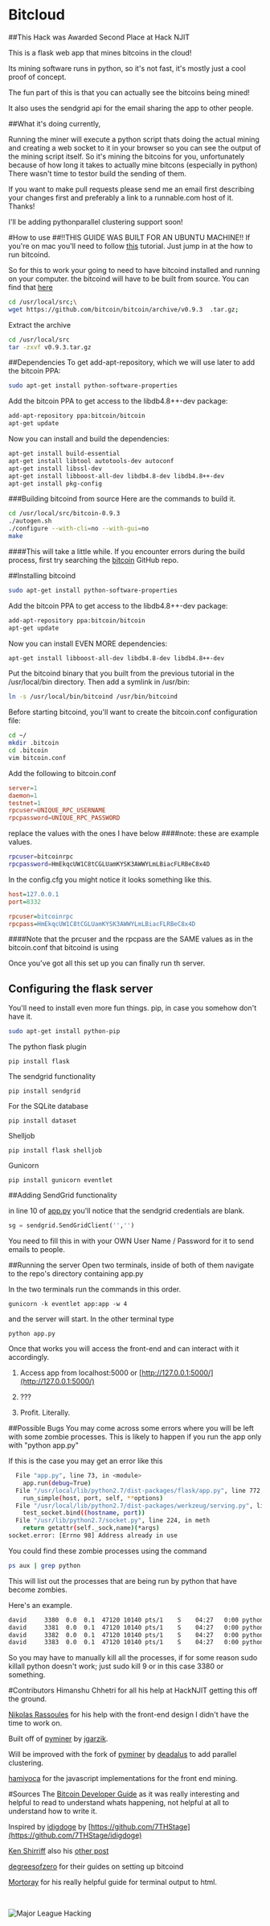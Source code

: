# Bitcloud

##This Hack was Awarded Second Place at Hack NJIT

This is a flask web app that mines bitcoins in the cloud!

Its mining software runs in python, so it's not fast, it's mostly just a cool proof of concept. 

The fun part of this is that you can actually see the bitcoins being mined!

It also uses the sendgrid api for the email sharing the app to other people.


##What it's doing currently, 

Running the miner will execute a python script thats doing the actual mining and creating a web socket to it in your browser so you can see the output of the mining script itself. So it's mining the bitcoins for you, unfortunately because of how long it takes to actually mine bitcons (especially in python) There wasn't time to testor build the sending of them.



If you want to make pull requests please send me an email first describing your changes first and preferably a link to a runnable.com host of it. Thanks!

I'll be adding pythonparallel clustering support soon!

#How to use
##!!THIS GUIDE WAS BUILT FOR AN UBUNTU MACHINE!!
If you're on mac you'll need to follow [this](https://github.com/bitcoin/bitcoin/blob/master/doc/build-osx.md) tutorial. Just jump in at the how to run bitcoind.

So for this to work your going to need to have bitcoind installed and running on your computer. the bitcoind will have to be built from source. You can find that [here](https://github.com/bitcoin/bitcoin/releases)

```bash 
cd /usr/local/src;\
wget https://github.com/bitcoin/bitcoin/archive/v0.9.3	.tar.gz;
```

Extract the archive

```bash
cd /usr/local/src
tar -zxvf v0.9.3.tar.gz
```

##Dependencies
To get add-apt-repository, which we will use later to add the bitcoin PPA:

```bash
sudo apt-get install python-software-properties
```
Add the bitcoin PPA to get access to the libdb4.8++-dev package:

```bash 
add-apt-repository ppa:bitcoin/bitcoin
apt-get update
```
Now you can install and build the dependencies: 

```bash
apt-get install build-essential
apt-get install libtool autotools-dev autoconf
apt-get install libssl-dev
apt-get install libboost-all-dev libdb4.8-dev libdb4.8++-dev
apt-get install pkg-config
```
###Building bitcoind from source
Here are the commands to build it.
```bash
cd /usr/local/src/bitcoin-0.9.3
./autogen.sh
./configure --with-cli=no --with-gui=no
make
```
####This will take a little while. 
If you encounter errors during the build process, first try searching the [bitcoin](https://github.com/bitcoin/bitcoin) GitHub repo. 

##Installing bitcoind

```bash
sudo apt-get install python-software-properties
```
Add the bitcoin PPA to get access to the libdb4.8++-dev package:

```bash
add-apt-repository ppa:bitcoin/bitcoin
apt-get update
```

Now you can install EVEN MORE dependencies:

```bash
apt-get install libboost-all-dev libdb4.8-dev libdb4.8++-dev
```
Put the bitcoind binary that you built from the previous tutorial in the /usr/local/bin directory. Then add a symlink in /usr/bin:

```bash
ln -s /usr/local/bin/bitcoind /usr/bin/bitcoind
```
Before starting bitcoind, you'll want to create the bitcoin.conf configuration file:
```bash
cd ~/
mkdir .bitcoin
cd .bitcoin
vim bitcoin.conf
```
Add the following to bitcoin.conf 
```conf 
server=1
daemon=1
testnet=1
rpcuser=UNIQUE_RPC_USERNAME
rpcpassword=UNIQUE_RPC_PASSWORD
```
replace the values with the ones I have below
####note: these are example values. 
```bash
rpcuser=bitcoinrpc
rpcpassword=HmEkqcUW1C8tCGLUamKYSK3AWWYLmLBiacFLRBeC8x4D
```
In the config.cfg you might notice it looks something like this.

```cfg 
host=127.0.0.1
port=8332

rpcuser=bitcoinrpc
rpcpass=HmEkqcUW1C8tCGLUamKYSK3AWWYLmLBiacFLRBeC8x4D
```
####Note that the prcuser and the rpcpass are the SAME values as in the bitcoin.conf that bitcoind is using

Once you've got all this set up you can finally run th server.


## Configuring the flask server
You'll need to install even more fun things.
pip, in case you somehow don't have it. 
	 
```bash
sudo apt-get install python-pip
```
The python flask plugin
```
pip install flask
```
The sendgrid functionality
```
pip install sendgrid
```
For the SQLite database
```
pip install dataset
```
Shelljob
```
pip install flask shelljob
```
Gunicorn
```
pip install gunicorn eventlet
```

##Adding SendGrid functionality

in line 10 of [app.py](https://github.com/DavidAwad/bitcloud/blob/master/app.py#L10) you'll notice that the sendgrid credentials are blank. 

```python
sg = sendgrid.SendGridClient('','')
```

You need to fill this in with your OWN User Name / Password for it to send emails to people.


##Running the server
Open two terminals, inside of both of them navigate to the repo's directory containing app.py

In the two terminals run the commands in this order.
```
gunicorn -k eventlet app:app -w 4
```
and the server will start. In the other terminal type 
```
python app.py
```
Once that works you will access the front-end and can interact with it accordingly.

1. Access app from localhost:5000 or [http://127.0.0.1:5000/](http://127.0.0.1:5000/)

2. ???

3. Profit. Literally.

##Possible Bugs
You may come across some errors where you will be left with some zombie processes. This is likely to happen if you run the app only with "python app.py"

If this is the case you may get an error like this
```bash
  File "app.py", line 73, in <module>
    app.run(debug=True)
  File "/usr/local/lib/python2.7/dist-packages/flask/app.py", line 772, in run
    run_simple(host, port, self, **options)
  File "/usr/local/lib/python2.7/dist-packages/werkzeug/serving.py", line 706, in run_simple
    test_socket.bind((hostname, port))
  File "/usr/lib/python2.7/socket.py", line 224, in meth
    return getattr(self._sock,name)(*args)
socket.error: [Errno 98] Address already in use
```
You could find these zombie processes using the command 
```bash
ps aux | grep python 
```
This will list out the processes that are being run by python that have become zombies.

Here's an example.
```bash
david     3380  0.0  0.1  47120 10140 pts/1    S    04:27   0:00 python -u pyminer.py config.cfg
david     3381  0.0  0.1  47120 10140 pts/1    S    04:27   0:00 python -u pyminer.py config.cfg
david     3382  0.0  0.1  47120 10140 pts/1    S    04:27   0:00 python -u pyminer.py config.cfg
david     3383  0.0  0.1  47120 10140 pts/1    S    04:27   0:00 python -u pyminer.py config.cfg
```

So you may have to manually kill all the processes, if for some reason sudo killall python doesn't work; just sudo kill 9 <pid> or in this case 3380 or something. 

#Contributors
Himanshu Chhetri for all his help at HackNJIT getting this off the ground.

[Nikolas Rassoules](http://www.gotchagoodside.com/) for his help with the front-end design I didn't have the time to work on.

Built off of [pyminer](https://github.com/jgarzik/pyminer) by [jgarzik](https://github.com/jgarzik).

Will be improved with the fork of [pyminer](https://github.com/daedalus/pyminer) by [deadalus](https://github.com/daedalus/) to add parallel clustering.

[hamiyoca](https://github.com/derjanb/hamiyoca) for the javascript implementations for the front end mining. 

#Sources
The [Bitcoin Developer Guide](https://bitcoin.org/en/developer-guide#block-chain) as it was really interesting and helpful to read to understand whats happening, not helpful at all to understand how to write it.

Inspired by [idigdoge](http://www.idigdoge.com/) by [https://github.com/7THStage](https://github.com/7THStage/idigdoge)

[Ken Shirriff](http://www.righto.com/2014/02/bitcoins-hard-way-using-raw-bitcoin.html)
also his [other post](http://www.righto.com/2014/02/bitcoin-mining-hard-way-algorithms.html)

[degreesofzero](https://degreesofzero.com/article/installing-bitcoind-on-ubuntu.html) for their guides on setting up bitcoind

[Mortoray](http://mortoray.com/2014/03/04/http-streaming-of-command-output-in-python-flask/) for his really helpful guide for terminal output to html. 

<br>

![Major League Hacking](http://mlh.io/assets/logos/mlh-small-text-21f0abdc906225a212cac33b7c6a5139.png) 
